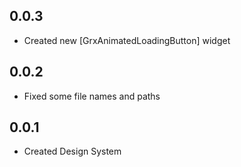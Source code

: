 ## 0.0.3

* Created new [GrxAnimatedLoadingButton] widget

## 0.0.2

* Fixed some file names and paths

## 0.0.1

* Created Design System
